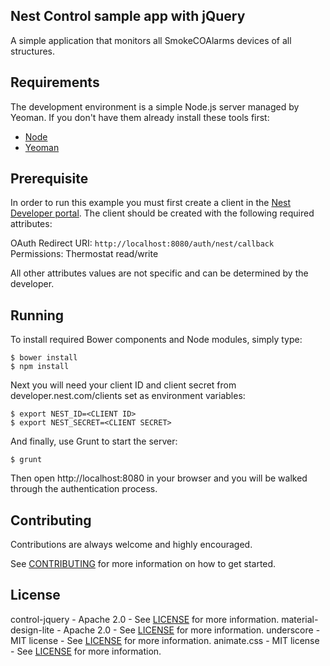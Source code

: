 ## Nest Control sample app with jQuery

A simple application that monitors all SmokeCOAlarms devices of all structures.

## Requirements

The development environment is a simple Node.js server managed by Yeoman.
If you don't have them already install these tools first:

* [Node][node]
* [Yeoman][yeoman]

## Prerequisite

In order to run this example you must first create a client in the [Nest Developer portal][nest-dev-portal]. The client should be created with the following required attributes:

OAuth Redirect URI: `http://localhost:8080/auth/nest/callback`
Permissions: Thermostat read/write

All other attributes values are not specific and can be determined by the developer.

## Running

To install required Bower components and Node modules, simply type:

    $ bower install
    $ npm install

Next you will need your client ID and client secret from developer.nest.com/clients set as environment variables:

    $ export NEST_ID=<CLIENT ID>
    $ export NEST_SECRET=<CLIENT SECRET>

And finally, use Grunt to start the server:

    $ grunt

Then open http://localhost:8080 in your browser and you will be walked through the authentication process.

## Contributing

Contributions are always welcome and highly encouraged.

See [CONTRIBUTING][contrib] for more information on how to get started.

## License
control-jquery - Apache 2.0 - See [LICENSE][license] for more information.
material-design-lite - Apache 2.0 - See [LICENSE][license1] for more information.
underscore - MIT license - See [LICENSE][license2] for more information.
animate.css - MIT license - See [LICENSE][license3] for more information.

[node]: https://nodejs.org/en/download/
[yeoman]: http://yeoman.io/learning/index.html
[nest-dev-portal]: https://developer.nest.com/clients
[contrib]: CONTRIBUTING.md
[license]: LICENSE
[license1]: https://github.com/jashkenas/underscore/blob/master/LICENSE
[license2]: https://github.com/google/material-design-lite/blob/master/LICENSE
[license3]: http://opensource.org/licenses/MIT
[font-license]: https://github.com/nestlabs/control-jquery/blob/master/app/fonts/LCDBOLD/readme.txt
